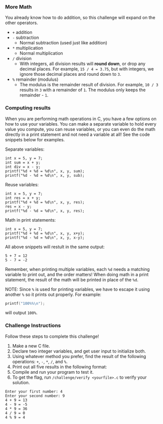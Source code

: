 ### More Math
You already know how to do addition, so this challenge will expand on the other operators. 

- `+` addition
- `-` subtraction
    - Normal subtraction (used just like addition)
- `*` multiplication
    - Normal multiplication
- `/` division
    - With integers, all division results will __round down__, or drop any decimal places. For example, `15 / 4 = 3.75`, but with integers, we ignore those decimal places and round down to `3`. 
- `%` remainder (modulus)
    - The modulus is the remainder result of division. For example, `10 / 3` results in `3` with a remainder of `1`. The modulus only keeps the remainder - `1`. 

### Computing results
When you are performing math operations in C, you have a few options on how to use your variables. 
You can make a separate variable to hold every value you compute, you can reuse variables, or you can even do the math directly in a print statement and not need a variable at all!
See the code snippets below for examples.

Separate variables:
```
int x = 5, y = 7;
int sum = x + y;
int div = x - y;
printf("%d + %d = %d\n", x, y, sum);
printf("%d - %d = %d\n", x, y, sub);
```

Reuse variables:
```
int x = 5, y = 7;
int res = x + y;
printf("%d + %d = %d\n", x, y, res);
res = x - y;
printf("%d - %d = %d\n", x, y, res);
```

Math in print statements:
```
int x = 5, y = 7;
printf("%d + %d = %d\n", x, y, x+y);
printf("%d - %d = %d\n", x, y, x-y);
```

All above snippets will restult in the same output:
```
5 + 7 = 12
5 - 7 = -2
```

Remember, when printing multiple variables, each `%d` needs a matching variable to print out, and the order matters!
When doing math in a print statement, the result of the math will be printed in place of the `%d`.

NOTE: Since `%` is used for printing variables, we have to escape it using another `%` so it prints out properly. For example:
```C
printf("100%%\n");
```
will output `100%`.

### Challenge Instructions
Follow these steps to complete this challenge!

1. Make a new C file.
2. Declare two integer variables, and get user input to initialize both.
3. Using whatever method you prefer, find the result of the following operations: `+`, `-`, `*`, `/`, and `%`. 
4. Print out all five results in the following format:
5. Compile and run your program to test it.
6. To get the flag, run `/challenge/verify <yourfile>.c` to verify your solution.
```
Enter your first number: 4
Enter your second number: 9
4 + 9 = 13
4 - 9 = -5
4 * 9 = 36
4 / 9 = 0
4 % 9 = 4
```
